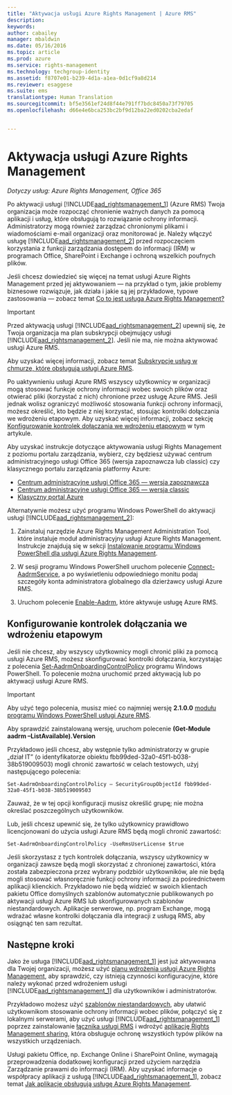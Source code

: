 ```yaml
---
title: "Aktywacja usługi Azure Rights Management | Azure RMS"
description: 
keywords: 
author: cabailey
manager: mbaldwin
ms.date: 05/16/2016
ms.topic: article
ms.prod: azure
ms.service: rights-management
ms.technology: techgroup-identity
ms.assetid: f8707e01-b239-4d1a-a1ea-0d1cf9a8d214
ms.reviewer: esaggese
ms.suite: ems
translationtype: Human Translation
ms.sourcegitcommit: bf5e3561ef24d8f44e791ff7bdc8450a73f79705
ms.openlocfilehash: d66e4e6bca253bc2bf9d12ba22ed0202cba2edaf


---
```


# Aktywacja usługi Azure Rights Management

*Dotyczy usług: Azure Rights Management, Office 365*

Po aktywacji usługi [!INCLUDE[aad_rightsmanagement_1](../includes/aad_rightsmanagement_1_md.md)] (Azure RMS) Twoja organizacja może rozpocząć chronienie ważnych danych za pomocą aplikacji i usług, które obsługują to rozwiązanie ochrony informacji. Administratorzy mogą również zarządzać chronionymi plikami i wiadomościami e-mail organizacji oraz monitorować je. Należy włączyć usługę [!INCLUDE[aad_rightsmanagement_2](../includes/aad_rightsmanagement_2_md.md)] przed rozpoczęciem korzystania z funkcji zarządzania dostępem do informacji (IRM) w programach Office, SharePoint i Exchange i ochroną wszelkich poufnych plików.

Jeśli chcesz dowiedzieć się więcej na temat usługi Azure Rights Management przed jej aktywowaniem — na przykład o tym, jakie problemy biznesowe rozwiązuje, jak działa i jakie są jej przykładowe, typowe zastosowania — zobacz temat [Co to jest usługa Azure Rights Management?](../understand-explore/what-is-azure-rms.md)

> [!IMPORTANT]
> Przed aktywacją usługi [!INCLUDE[aad_rightsmanagement_2](../includes/aad_rightsmanagement_2_md.md)] upewnij się, że Twoja organizacja ma plan subskrypcji obejmujący usługi [!INCLUDE[aad_rightsmanagement_2](../includes/aad_rightsmanagement_2_md.md)]. Jeśli nie ma, nie można aktywować usługi Azure RMS.
>
> Aby uzyskać więcej informacji, zobacz temat [Subskrypcje usług w chmurze, które obsługują usługi Azure RMS](../get-started/requirements-subscriptions.md).

Po uaktywnieniu usługi Azure RMS wszyscy użytkownicy w organizacji mogą stosować funkcje ochrony informacji wobec swoich plików oraz otwierać pliki (korzystać z nich) chronione przez usługę Azure RMS. Jeśli jednak wolisz ograniczyć możliwość stosowania funkcji ochrony informacji, możesz określić, kto będzie z niej korzystać, stosując kontrolki dołączania we wdrożeniu etapowym. Aby uzyskać więcej informacji, zobacz sekcję [Konfigurowanie kontrolek dołączania we wdrożeniu etapowym](#configuring-onboarding-controls-for-a-phased-deployment) w tym artykule.

Aby uzyskać instrukcje dotyczące aktywowania usługi Rights Management z poziomu portalu zarządzania, wybierz, czy będziesz używać centrum administracyjnego usługi Office 365 (wersja zapoznawcza lub classic) czy klasycznego portalu zarządzania platformy Azure:


- [Centrum administracyjne usługi Office 365 — wersja zapoznawcza](activate-office365-preview.md)
- [Centrum administracyjne usługi Office 365 — wersja classic](activate-office365-classic.md)
- [Klasyczny portal Azure](activate-azure-classic.md)

Alternatywnie możesz użyć programu Windows PowerShell do aktywacji usługi [!INCLUDE[aad_rightsmanagement_2](../includes/aad_rightsmanagement_2_md.md)]:

1. Zainstaluj narzędzie Azure Rights Management Administration Tool, które instaluje moduł administracyjny usługi Azure Rights Management. Instrukcje znajdują się w sekcji [Instalowanie programu Windows PowerShell dla usługi Azure Rights Management](../deploy-use/install-powershell.md).

2. W sesji programu Windows PowerShell uruchom polecenie [Connect-AadrmService](https://msdn.microsoft.com/library/windowsazure/dn629415.aspx), a po wyświetleniu odpowiedniego monitu podaj szczegóły konta administratora globalnego dla dzierżawcy usługi Azure RMS.

3. Uruchom polecenie [Enable-Aadrm](http://msdn.microsoft.com/library/windowsazure/dn629412.aspx), które aktywuje usługę Azure RMS.

## Konfigurowanie kontrolek dołączania we wdrożeniu etapowym
Jeśli nie chcesz, aby wszyscy użytkownicy mogli chronić pliki za pomocą usługi Azure RMS, możesz skonfigurować kontrolki dołączania, korzystając z polecenia [Set-AadrmOnboardingControlPolicy](http://msdn.microsoft.com/library/azure/dn857521.aspx) programu Windows PowerShell. To polecenie można uruchomić przed aktywacją lub po aktywacji usługi Azure RMS.

> [!IMPORTANT]
> Aby użyć tego polecenia, musisz mieć co najmniej wersję **2.1.0.0** [modułu programu Windows PowerShell usługi Azure RMS](http://go.microsoft.com/fwlink/?LinkId=257721).
>
> Aby sprawdzić zainstalowaną wersję, uruchom polecenie **(Get-Module aadrm –ListAvailable).Version**

Przykładowo jeśli chcesz, aby wstępnie tylko administratorzy w grupie „dział IT” (o identyfikatorze obiektu fbb99ded-32a0-45f1-b038-38b519009503) mogli chronić zawartość w celach testowych, użyj następującego polecenia:

```
Set-AadrmOnboardingControlPolicy – SecurityGroupObjectId fbb99ded-32a0-45f1-b038-38b519009503
```
Zauważ, że w tej opcji konfiguracji musisz określić grupę; nie można określać poszczególnych użytkowników.

Lub, jeśli chcesz upewnić się, że tylko użytkownicy prawidłowo licencjonowani do użycia usługi Azure RMS będą mogli chronić zawartość:

```
Set-AadrmOnboardingControlPolicy -UseRmsUserLicense $true
```
Jeśli skorzystasz z tych kontrolek dołączania, wszyscy użytkownicy w organizacji zawsze będą mogli skorzystać z chronionej zawartości, która została zabezpieczona przez wybrany podzbiór użytkowników, ale nie będą mogli stosować własnoręcznie funkcji ochrony informacji za pośrednictwem aplikacji klienckich. Przykładowo nie będą widzieć w swoich klientach pakietu Office domyślnych szablonów automatycznie publikowanych po aktywacji usługi Azure RMS lub skonfigurowanych szablonów niestandardowych.  Aplikacje serwerowe, np. program Exchange, mogą wdrażać własne kontrolki dołączania dla integracji z usługą RMS, aby osiągnąć ten sam rezultat.


## Następne kroki
Jako że usługa [!INCLUDE[aad_rightsmanagement_1](../includes/aad_rightsmanagement_1_md.md)] jest już aktywowana dla Twojej organizacji, możesz użyć [planu wdrożenia usługi Azure Rights Management](../plan-design/deployment-roadmap.md), aby sprawdzić, czy istnieją czynności konfiguracyjne, które należy wykonać przed wdrożeniem usługi [!INCLUDE[aad_rightsmanagement_1](../includes/aad_rightsmanagement_1_md.md)] dla użytkowników i administratorów. 

Przykładowo możesz użyć [szablonów niestandardowych](configure-custom-templates.md), aby ułatwić użytkownikom stosowanie ochrony informacji wobec plików, połączyć się z lokalnymi serwerami, aby użyć usługi [!INCLUDE[aad_rightsmanagement_1](../includes/aad_rightsmanagement_1_md.md)] poprzez zainstalowanie [łącznika usługi RMS](deploy-rms-connector.md) i wdrożyć [aplikację Rights Management sharing](../rms-client/sharing-app-windows.md), która obsługuje ochronę wszystkich typów plików na wszystkich urządzeniach. 

Usługi pakietu Office, np. Exchange Online i SharePoint Online, wymagają przeprowadzenia dodatkowej konfiguracji przed użyciem narzędzia Zarządzanie prawami do informacji (IRM). Aby uzyskać informacje o współpracy aplikacji z usługą [!INCLUDE[aad_rightsmanagement_1](../includes/aad_rightsmanagement_1_md.md)], zobacz temat [Jak aplikacje obsługują usługę Azure Rights Management](../understand-explore/applications-support.md).




<!--HONumber=Jun16_HO4-->


